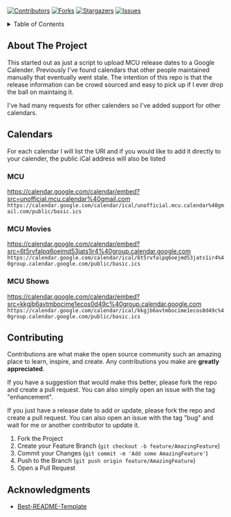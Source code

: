 [![Contributors][contributors-shield]][contributors-url]
[![Forks][forks-shield]][forks-url]
[![Stargazers][stars-shield]][stars-url]
[![Issues][issues-shield]][issues-url]

<details>
  <summary>Table of Contents</summary>
  <ol>
    <li><a href="#about-the-project">About The Project</a></li>
    <li>
      <a href="#Calendars">Calendars</a>
      <ul>
        <li><a href="#mcu">MCU</a></li>
        <li><a href="#mcu-movies">MCU Movies</a></li>
      </ul>
    </li>
    <li><a href="#contributing">Contributing</a></li>
  </ol>
</details>


<!-- ABOUT THE PROJECT -->
## About The Project
This started out as just a script to upload MCU release dates to a Google Calender.
Previously I've found calendars that other people maintained manually that eventually went stale.
The intention of this repo is that the release information can be crowd sourced and easy to pick up if I ever drop the ball on maintaing it.

I've had many requests for other calenders so I've added support for other calendars.

## Calendars
For each calendar I will list the URl and if you would like to add it directly to your calender, the public iCal address will also be listed
### MCU
https://calendar.google.com/calendar/embed?src=unofficial.mcu.calendar%40gmail.com
`https://calendar.google.com/calendar/ical/unofficial.mcu.calendar%40gmail.com/public/basic.ics`
### MCU Movies
https://calendar.google.com/calendar/embed?src=6t5rvfalpq6oejmd53jats1ir4%40group.calendar.google.com
`https://calendar.google.com/calendar/ical/6t5rvfalpq6oejmd53jats1ir4%40group.calendar.google.com/public/basic.ics`
### MCU Shows
https://calendar.google.com/calendar/embed?src=kkgjb6avtmbocime1ecos0d49c%40group.calendar.google.com
`https://calendar.google.com/calendar/ical/kkgjb6avtmbocime1ecos0d49c%40group.calendar.google.com/public/basic.ics`

## Contributing

Contributions are what make the open source community such an amazing place to learn, inspire, and create. Any contributions you make are **greatly appreciated**.

If you have a suggestion that would make this better, please fork the repo and create a pull request. You can also simply open an issue with the tag "enhancement".

If you just have a release date to add or update, please fork the repo and create a pull request.  You can also open an issue with the tag "bug" and wait for me or another contributor to update it.

1. Fork the Project
2. Create your Feature Branch (`git checkout -b feature/AmazingFeature`)
3. Commit your Changes (`git commit -m 'Add some AmazingFeature'`)
4. Push to the Branch (`git push origin feature/AmazingFeature`)
5. Open a Pull Request

<!-- ACKNOWLEDGMENTS -->
## Acknowledgments
* [Best-README-Template](https://github.com/othneildrew/Best-README-Template)

<!-- MARKDOWN LINKS & IMAGES -->
<!-- https://www.markdownguide.org/basic-syntax/#reference-style-links -->
[contributors-shield]: https://img.shields.io/github/contributors/SirIndubitable/mcu-calendar.svg?style=for-the-badge
[contributors-url]: https://github.com/SirIndubitable/mcu-calendar/graphs/contributors

[forks-shield]: https://img.shields.io/github/forks/SirIndubitable/mcu-calendar.svg?style=for-the-badge
[forks-url]: https://github.com/SirIndubitable/mcu-calendar/network/members

[stars-shield]: https://img.shields.io/github/stars/SirIndubitable/mcu-calendar.svg?style=for-the-badge
[stars-url]: https://github.com/SirIndubitable/mcu-calendar/stargazers

[issues-shield]: https://img.shields.io/github/issues/SirIndubitable/mcu-calendar.svg?style=for-the-badge
[issues-url]: https://github.com/SirIndubitable/mcu-calendar/issues
